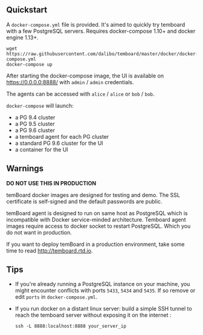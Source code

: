 ## Quickstart

A `docker-compose.yml` file is provided. It's aimed to quickly try temboard with
a few PostgreSQL servers. Requires docker-compose 1.10+ and docker engine 1.13+.

``` console
wget https://raw.githubusercontent.com/dalibo/temboard/master/docker/docker-compose.yml
docker-compose up
```

After starting the docker-compose image, the UI is available on
https://0.0.0.0:8888/ with `admin` / `admin` credentials.

The agents can be accessed with `alice` / `alice` or `bob` / `bob`.

`docker-compose` will launch:

- a PG 9.4 cluster
- a PG 9.5 cluster
- a PG 9.6 cluster
- a temboard agent for each PG cluster
- a standard PG 9.6 cluster for the UI
- a container for the UI


## Warnings

**DO NOT USE THIS IN PRODUCTION**

temBoard docker images are designed for testing and demo. The SSL certificate is
self-signed and the default passwords are public.

temBoard agent is designed to run on same host as PostgreSQL which is
incompatible with Docker service-minded architecture. Temboard agent images
require access to docker socket to restart PostgreSQL. Which you do not want in
production.

If you want to deploy temBoard in a production environment, take some time to
read <http://temboard.rtd.io>.


## Tips

- If you're already running a PostgreSQL instance on your machine, you might
  encounter conflicts with ports `5433`, `5434` and `5435`. If so remove or edit
  `ports` in `docker-compose.yml`.

- If you run docker on a distant linux server: build a simple SSH tunnel to
  reach the temboard server without exposing it on the internet :

   ```
   ssh -L 8888:localhost:8888 your_server_ip
   ```
